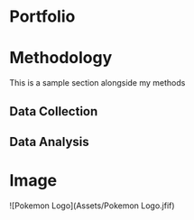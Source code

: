 # Portfolio

# Methodology

This is a sample section alongside my methods

## Data Collection

## Data Analysis
# Image
![Pokemon Logo](Assets/Pokemon Logo.jfif)
